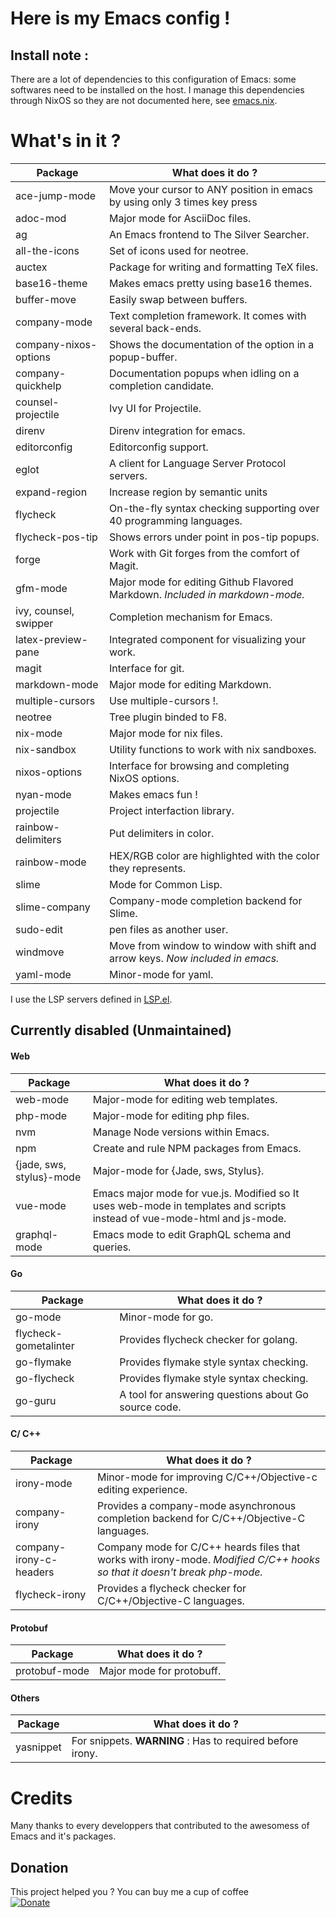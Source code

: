 # Here is my Emacs config !

## Install note :

There are a lot of dependencies to this configuration of Emacs: some softwares need to be installed on the host. I manage this dependencies through NixOS so they are not documented here, see [emacs.nix](./../../home/emacs.nix).

# What's in it ?

| Package               | What does it do ?                                                              |
|-----------------------|--------------------------------------------------------------------------------|
| ace-jump-mode         | Move your cursor to ANY position in emacs by using only 3 times key press      |
| adoc-mod              | Major mode for AsciiDoc files.                                                 |
| ag                    | An Emacs frontend to The Silver Searcher.                                      |
| all-the-icons         | Set of icons used for neotree.                                                 |
| auctex                | Package for writing and formatting TeX files.                                  |
| base16-theme          | Makes emacs pretty using base16 themes.                                        |
| buffer-move           | Easily swap between buffers.                                                   |
| company-mode          | Text completion framework. It comes with several back-ends.                    |
| company-nixos-options | Shows the documentation of the option in a popup-buffer.                       |
| company-quickhelp     | Documentation popups when idling on a completion candidate.                    |
| counsel-projectile    | Ivy UI for Projectile.                                                         |
| direnv                | Direnv integration for emacs.                                                  |
| editorconfig          | Editorconfig support.                                                          |
| eglot                 | A client for Language Server Protocol servers.                                 |
| expand-region         | Increase region by semantic units                                              |
| flycheck              | On-the-fly syntax checking supporting over 40 programming languages.           |
| flycheck-pos-tip      | Shows errors under point in pos-tip popups.                                    |
| forge                 | Work with Git forges from the comfort of Magit.                                |
| gfm-mode              | Major mode for editing Github Flavored Markdown. *Included in markdown-mode.*  |
| ivy, counsel, swipper | Completion mechanism for Emacs.                                                |
| latex-preview-pane    | Integrated component for visualizing your work.                                |
| magit                 | Interface for git.                                                             |
| markdown-mode         | Major mode for editing Markdown.                                               |
| multiple-cursors      | Use multiple-cursors !.                                                        |
| neotree               | Tree plugin binded to F8.                                                      |
| nix-mode              | Major mode for nix files.                                                      |
| nix-sandbox           | Utility functions to work with nix sandboxes.                                  |
| nixos-options         | Interface for browsing and completing NixOS options.                           |
| nyan-mode             | Makes emacs fun !                                                              |
| projectile            | Project interfaction library.                                                  |
| rainbow-delimiters    | Put delimiters in color.                                                       |
| rainbow-mode          | HEX/RGB color are highlighted with the color they represents.                  |
| slime                 | Mode for Common Lisp.                                                          |
| slime-company         | Company-mode completion backend for Slime.                                     |
| sudo-edit             | pen files as another user.                                                     |
| windmove              | Move from window to window with shift and arrow keys. *Now included in emacs.* |
| yaml-mode             | Minor-mode for yaml.                                                           |

I use the LSP servers defined in [LSP.el](./../../home/dev/LSP.nix).

## Currently disabled (Unmaintained)

#### Web

| Package                  | What does it do ?                                                                                                        |
|--------------------------|--------------------------------------------------------------------------------------------------------------------------|
| web-mode                 | Major-mode for editing web templates.                                                                                    |
| php-mode                 | Major-mode for editing php files.                                                                                        |
| nvm                      | Manage Node versions within Emacs.                                                                                       |
| npm                      | Create and rule NPM packages from Emacs.                                                                                 |
| {jade, sws, stylus}-mode | Major-mode for {Jade, sws, Stylus}.                                                                                      |
| vue-mode                 | Emacs major mode for vue.js. Modified so It uses web-mode in templates and scripts instead of vue-mode-html and js-mode. |
| graphql-mode             | Emacs mode to edit GraphQL schema and queries.                                                                           |

#### Go

| Package               | What does it do ?                                    |
|-----------------------|------------------------------------------------------|
| go-mode               | Minor-mode for go.                                   |
| flycheck-gometalinter | Provides flycheck checker for golang.                |
| go-flymake            | Provides flymake style syntax checking.              |
| go-flycheck           | Provides flymake style syntax checking.              |
| go-guru               | A tool for answering questions about Go source code. |

#### C/ C++

| Package                 | What does it do ?                                                                                                         |
|-------------------------|---------------------------------------------------------------------------------------------------------------------------|
| irony-mode              | Minor-mode for improving C/C++/Objective-c editing experience.                                                            |
| company-irony           | Provides a company-mode asynchronous completion backend for C/C++/Objective-C languages.                                  |
| company-irony-c-headers | Company mode for C/C++ heards files that works with irony-mode. *Modified C/C++ hooks so that it doesn't break php-mode.* |
| flycheck-irony          | Provides a flycheck checker for C/C++/Objective-C languages.                                                              |

#### Protobuf

| Package       | What does it do ?         |
|---------------|---------------------------|
| protobuf-mode | Major mode for protobuff. |

#### Others

| Package   | What does it do ?                                         |
|-----------|-----------------------------------------------------------|
| yasnippet | For snippets. **WARNING** : Has to required before irony. |

# Credits

Many thanks to every developpers that contributed to the awesomess of Emacs and it's packages.

## Donation

This project helped you ? You can buy me a cup of coffee  
[![Donate](https://img.shields.io/badge/Donate-PayPal-green.svg)](https://www.paypal.com/cgi-bin/webscr?cmd=_s-xclick&hosted_button_id=EWHGT3M9899J6)
